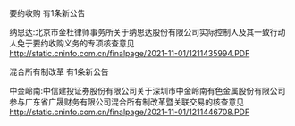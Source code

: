 要约收购 有1条新公告 

纳思达:北京市金杜律师事务所关于纳思达股份有限公司实际控制人及其一致行动人免于要约收购义务的专项核查意见 http://static.cninfo.com.cn/finalpage/2021-11-01/1211435994.PDF 

混合所有制改革 有1条新公告 

中金岭南:中信建投证券股份有限公司关于深圳市中金岭南有色金属股份有限公司参与广东省广晟财务有限公司混合所有制改革暨关联交易的核查意见 http://static.cninfo.com.cn/finalpage/2021-11-01/1211446708.PDF 

